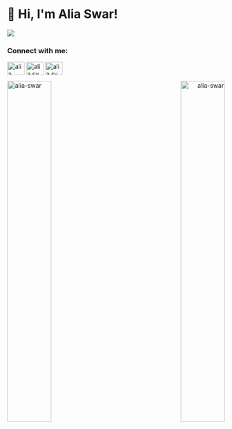 <h1 >
 👋 Hi, I'm Alia Swar!
</h1>
<p >
<img src="https://readme-typing-svg.herokuapp.com?size=26&duration=2500&lines=Software+Engineering+Student;laravel+developer" > 
</p>




<h3 align="left">Connect with me:</h3>
<p align="left">
<a href="https://www.linkedin.com/in/alya-sewar-5bb117199/" target="blank"><img align="center" src="https://raw.githubusercontent.com/rahuldkjain/github-profile-readme-generator/master/src/images/icons/Social/linked-in-alt.svg" alt="alia swar" height="30" width="40" /></a>
<a href="https://www.facebook.com/alia.sy.58118/" target="blank"><img align="center" src="https://raw.githubusercontent.com/rahuldkjain/github-profile-readme-generator/master/src/images/icons/Social/facebook.svg" alt="alia sy" height="30" width="40" /></a>
 <a href="https://twitter.com/Aliaswar2000?t=ZllMLTzUiNDdX9raLJqVbg&s=09" target="blank"><img align="center" src="https://raw.githubusercontent.com/rahuldkjain/github-profile-readme-generator/master/src/images/icons/Social/twitter.svg" alt="alia sy" height="30" width="40" /></a>
</p>

<p align="left"><img width="45%" align="left" src="https://github-readme-stats.vercel.app/api?username=aliaSwar&show_icons=true&locale=en" alt="alia-swar" /></p>
<p align="right"><img width="45%" align="right" sy src="https://github-readme-streak-stats.herokuapp.com/?user=aliaSwar&" alt="alia-swar" /></p>
